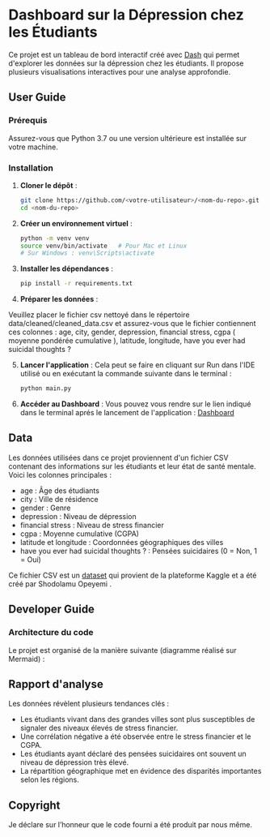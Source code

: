 # Dashboard sur la Dépression chez les Étudiants

Ce projet est un tableau de bord interactif créé avec [Dash](https://dash.plotly.com/) qui permet d'explorer les données sur la dépression chez les étudiants. Il propose plusieurs visualisations interactives pour une analyse approfondie.

## User Guide 

### Prérequis
Assurez-vous que Python 3.7 ou une version ultérieure est installée sur votre machine.

### Installation

1. **Cloner le dépôt** :
   ```bash
   git clone https://github.com/<votre-utilisateur>/<nom-du-repo>.git
   cd <nom-du-repo>

2. **Créer un environnement virtuel** :
   ```bash
   python -m venv venv
   source venv/bin/activate   # Pour Mac et Linux
   # Sur Windows : venv\Scripts\activate
3. **Installer les dépendances** :
   ```bash
   pip install -r requirements.txt

4. **Préparer les données** :

Veuillez placer le fichier csv nettoyé dans le répertoire       data/cleaned/cleaned_data.csv et assurez-vous que le fichier contiennent ces colonnes : age, city, gender, depression, financial stress, cgpa ( moyenne pondérée cumulative ), latitude, longitude, have you ever had suicidal thoughts ?

5. **Lancer l'application** :
Cela peut se faire en cliquant sur Run dans l'IDE utilisé ou en exécutant la commande suivante dans le terminal : 
   ```bash
   python main.py


6. **Accéder au Dashboard** :
Vous pouvez vous rendre sur le lien indiqué dans le terminal aprés le lancement de l'application : [Dashboard](http://127.0.0.1:8051)

## Data

Les données utilisées dans ce projet proviennent d'un fichier CSV contenant des informations sur les étudiants et leur état de santé mentale. Voici les colonnes principales :
- age : Âge des étudiants
- city : Ville de résidence
- gender : Genre
- depression : Niveau de dépression
- financial stress : Niveau de stress financier
- cgpa : Moyenne cumulative (CGPA)
- latitude et longitude : Coordonnées géographiques des villes
- have you ever had suicidal thoughts ? : Pensées suicidaires (0 = Non, 1 = Oui)

Ce fichier CSV est un [dataset](https://www.kaggle.com/datasets/hopesb/student-depression-dataset) qui provient de la plateforme Kaggle et a été créé par Shodolamu Opeyemi .

## Developer Guide

### Architecture du code

Le projet est organisé de la manière suivante (diagramme réalisé sur Mermaid) : 



## Rapport d'analyse

Les données révèlent plusieurs tendances clés :

- Les étudiants vivant dans des grandes villes sont plus susceptibles de signaler des niveaux élevés de stress financier.
- Une corrélation négative a été observée entre le stress financier et le CGPA.
- Les étudiants ayant déclaré des pensées suicidaires ont souvent un niveau de dépression très élevé.
- La répartition géographique met en évidence des disparités importantes selon les régions.

## Copyright
Je déclare sur l’honneur que le code fourni a été produit par nous même.
